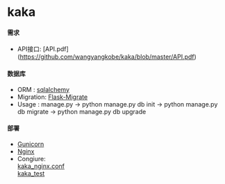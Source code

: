 # kaka

#### 需求  
* API接口: [API.pdf] (https://github.com/wangyangkobe/kaka/blob/master/API.pdf)
#### 数据库
* ORM      :  [sqlalchemy](http://www.sqlalchemy.org/)
* Migration:  [Flask-Migrate](http://flask-migrate.readthedocs.io/en/latest/)
* Usage    :  manage.py -> python manage.py db init -> python manage.py db migrate -> python manage.py db upgrade

#### 部署
* [Gunicorn](http://gunicorn.org/)
* [Nginx](https://nginx.org/en/)
* Congiure:  
  [kaka_nginx.conf](https://github.com/wangyangkobe/kaka/blob/master/kaka_nginx.conf)  
  [kaka_test](https://github.com/wangyangkobe/kaka/blob/master/kaka_test)
  

